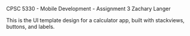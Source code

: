 CPSC 5330 - Mobile Development - Assignment 3
Zachary Langer

This is the UI template design for a calculator app, built with stackviews, buttons, and labels.
